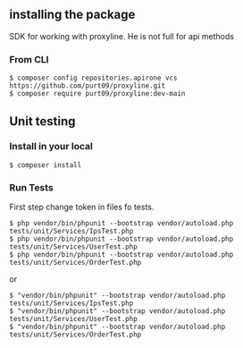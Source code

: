 ## installing the package
SDK for working with proxyline. He is not full for api methods
### From CLI
```$xslt
$ composer config repositories.apirone vcs https://github.com/purt09/proxyline.git
$ composer require purt09/proxyline:dev-main
```
## Unit testing

### Install in your local
```$xslt
$ composer install
```
### Run Tests
First step change token in files fo tests.
```$xslt
$ php vendor/bin/phpunit --bootstrap vendor/autoload.php tests/unit/Services/IpsTest.php
$ php vendor/bin/phpunit --bootstrap vendor/autoload.php tests/unit/Services/UserTest.php
$ php vendor/bin/phpunit --bootstrap vendor/autoload.php tests/unit/Services/OrderTest.php
```
or
```$xslt
$ "vendor/bin/phpunit" --bootstrap vendor/autoload.php tests/unit/Services/IpsTest.php
$ "vendor/bin/phpunit" --bootstrap vendor/autoload.php tests/unit/Services/UserTest.php
$ "vendor/bin/phpunit" --bootstrap vendor/autoload.php tests/unit/Services/OrderTest.php
```

